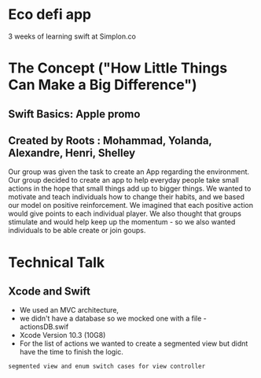 # Eco defi app
3 weeks of learning swift at Simplon.co


# The Concept ("How Little Things Can Make a Big Difference")
## Swift Basics: Apple promo 
## Created by Roots : Mohammad, Yolanda, Alexandre, Henri, Shelley
Our group was given the task to create an App regarding the environment. Our group decided to create an app to help everyday people take small actions in the hope that small things add up to bigger things. We wanted to motivate and teach individuals how to change their habits, and we based our model on positive reinforcement. We imagined that each positive action would give  points to each individual player. We also thought that groups stimulate and would help keep up the momentum - so we also wanted individuals to be able create or join goups. 

# Technical Talk
## Xcode and Swift
* We  used an MVC architecture, 
* we didn't have a database so we mocked one with a file - actionsDB.swif
*  Xcode Version 10.3 (10G8)
* For the list of actions we wanted to create a segmented view but didnt have the time to finish the logic.

```
segmented view and enum switch cases for view controller
```
